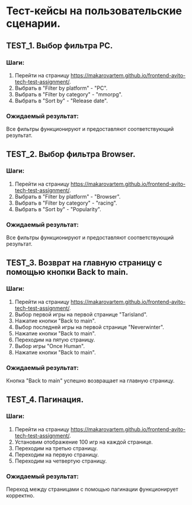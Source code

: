 # Тест-кейсы на пользовательские сценарии.  
## ТEST_1. Выбор фильтра PC.  
### Шаги:
1. Перейти на страницу https://makarovartem.github.io/frontend-avito-tech-test-assignment/.  
2. Выбрать в "Filter by platform" - "PC".  
3. Выбрать в "Filter by category" - "mmorpg".  
4. Выбрать в "Sort by" - "Release date".  
### Ожидаемый результат:  
Все фильтры функционируют и предоставляют соответствующий результат.  
## ТEST_2. Выбор фильтра Browser.  
### Шаги:
1. Перейти на страницу https://makarovartem.github.io/frontend-avito-tech-test-assignment/.  
2. Выбрать в "Filter by platform" - "Browser".  
3. Выбрать в "Filter by category" - "racing".  
4. Выбрать в "Sort by" - "Popularity".  
### Ожидаемый результат:  
Все фильтры функционируют и предоставляют соответствующий результат.  
## ТEST_3. Возврат на главную страницу с помощью кнопки Back to main.  
### Шаги: 
1. Перейти на страницу https://makarovartem.github.io/frontend-avito-tech-test-assignment/.   
2. Выбор первой игры на первой странице "Tarisland".  
3. Нажатие кнопки "Back to main".  
4. Выбор последней игры на первой странице "Neverwinter".  
5. Нажатие кнопки "Back to main".  
6. Переходим на пятую страницу.  
7. Выбор игры "Once Human".
8. Нажатие кнопки "Back to main".
### Ожидаемый результат: 
Кнопка "Back to main" успешно возвращает на главную страницу.    
## ТEST_4. Пагинация.  
### Шаги:  
1. Перейти на страницу https://makarovartem.github.io/frontend-avito-tech-test-assignment/.  
2. Установим отображение 100 игр на каждой странице.
3. Переходим на третью страницу.
4. Переходим на первую страницу.
5. Переходим на четвертую страницу.
### Ожидаемый результат:  
Переход между страницами с помощью пагинации функционирует корректно.  
